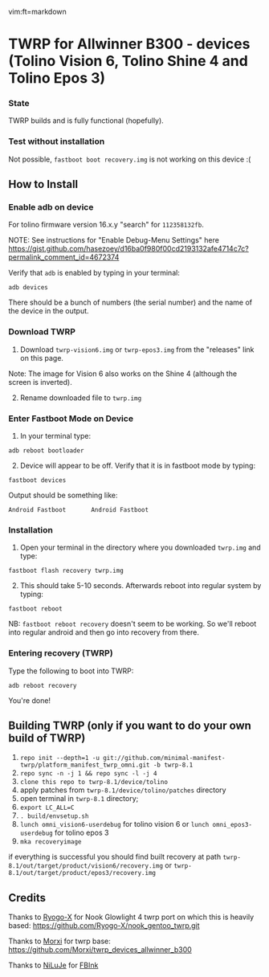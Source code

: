 vim:ft=markdown

# TWRP for Allwinner B300 - devices (Tolino Vision 6, Tolino Shine 4 and Tolino Epos 3)
### State
TWRP builds and is fully functional (hopefully).

### Test without installation
Not possible, `fastboot boot recovery.img` is not working on this device :(

## How to Install
### Enable adb on device
For tolino firmware version 16.x.y "search" for `112358132fb`.

NOTE: See instructions for "Enable Debug-Menu Settings" here https://gist.github.com/hasezoey/d16ba0f980f00cd2193132afe4714c7c?permalink_comment_id=4672374

Verify that `adb` is enabled by typing in your terminal:

`adb devices`

There should be a bunch of numbers (the serial number) and the name of the device in the output.

### Download TWRP
1. Download `twrp-vision6.img` or `twrp-epos3.img` from the "releases" link on this page.

Note: The image for Vision 6 also works on the Shine 4 (although the screen is inverted).

2. Rename downloaded file to `twrp.img`

### Enter Fastboot Mode on Device

1. In your terminal type:

`adb reboot bootloader`

2. Device will appear to be off. Verify that it is in fastboot mode by typing:

`fastboot devices`

 Output should be something like:

`Android Fastboot       Android Fastboot`

### Installation

1. Open your terminal in the directory where you downloaded `twrp.img` and type:

`fastboot flash recovery twrp.img`

2. This should take 5-10 seconds. Afterwards reboot into regular system by typing:

`fastboot reboot`

NB: `fastboot reboot recovery` doesn't seem to be working. So we'll reboot into regular android and then go into recovery from there.

### Entering recovery (TWRP)

Type the following to boot into TWRP:

`adb reboot recovery`

You're done!

## Building TWRP (only if you want to do your own build of TWRP)

1. `repo init --depth=1 -u git://github.com/minimal-manifest-twrp/platform_manifest_twrp_omni.git -b twrp-8.1`
2. `repo sync -n -j 1 && repo sync -l -j 4`
3. `clone this repo to twrp-8.1/device/tolino`
4. apply patches from `twrp-8.1/device/tolino/patches` directory
5. open terminal in `twrp-8.1` directory;
6. `export LC_ALL=C`
7. `. build/envsetup.sh`
8. `lunch omni_vision6-userdebug` for tolino vision 6 or `lunch omni_epos3-userdebug` for tolino epos 3
9. `mka recoveryimage`

if everything is successful you should find built recovery at path `twrp-8.1/out/target/product/vision6/recovery.img` or `twrp-8.1/out/target/product/epos3/recovery.img`

## Credits
Thanks to [Ryogo-X](https://github.com/Ryogo-X) for Nook Glowlight 4 twrp port on which this is heavily based: https://github.com/Ryogo-X/nook_gentoo_twrp.git   

Thanks to [Morxi](https://github.com/Morxi) for twrp base: https://github.com/Morxi/twrp_devices_allwinner_b300  

Thanks to [NiLuJe](https://github.com/NiLuJe) for [FBInk](https://github.com/NiLuJe/FBInk)
